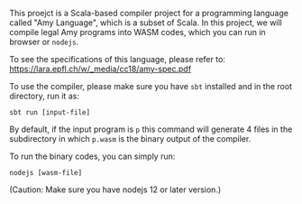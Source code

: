 This proejct is a Scala-based compiler project for a programming language called "Amy Language", which is a subset of Scala. In this project, we will compile legal Amy programs into WASM codes, which you can run in browser or `nodejs`.

To see the specifications of this language, please refer to: https://lara.epfl.ch/w/_media/cc18/amy-spec.pdf

To use the compiler, please make sure you have `sbt` installed and in the root directory, run it as:
```
sbt run [input-file]
```
By default, if the input program is `p` this command will generate 4 files in the subdirectory in which `p.wasm` is the binary output of the compiler.

To run the binary codes, you can simply run:
```
nodejs [wasm-file]
```
(Caution: Make sure you have nodejs 12 or later version.)
